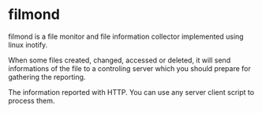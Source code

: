 filmond
===================

filmond is a file monitor and file information collector implemented using
linux inotify.

When some files created, changed, accessed or deleted, it will send 
informations of the file to a controling server which you should 
prepare for gathering the reporting.

The information reported with HTTP. You can use any server client script
to process them.

